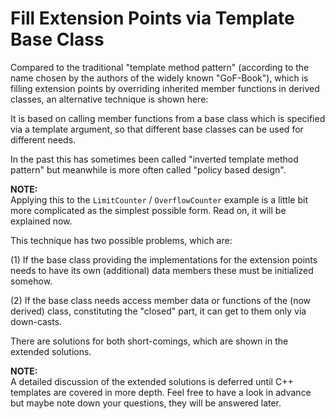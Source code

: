 # Fill Extension Points via Template Base Class

Compared to the traditional "template method pattern"
(according to the name chosen by the authors of the widely
known "GoF-Book"), which is filling extension points by
overriding inherited member functions in derived classes, an
alternative technique is shown here:

It is based on calling member functions from a base class
which is specified via a template argument, so that
different base classes can be used for different needs.

In the past this has sometimes been called "inverted
template method pattern" but meanwhile is more often called
"policy based design".

**NOTE:**\
Applying this to the `LimitCounter` / `OverflowCounter`
      example is a little bit more complicated as the
      simplest possible form. Read on, it will be explained
      now.

This technique has two possible problems, which are:

(1) If the base class providing the implementations for the
    extension points needs to have its own (additional) data
    members these must be initialized somehow.

(2) If the base class needs access member data or functions
    of the (now derived) class, constituting the "closed"
    part, it can get to them only via down-casts.

There are solutions for both short-comings, which are shown
in the extended solutions.

**NOTE:**\
A detailed discussion of the extended solutions is deferred
until C++ templates are covered in more depth. Feel free to
have a look in advance but maybe note down your questions,
they will be answered later.
